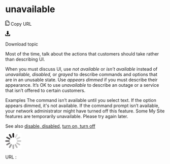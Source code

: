 ﻿# unavailable

![Copy URL](media/unavailable/Copy.png)
Copy URL

![Download](media/unavailable/Download.png)

Download topic

Most of the time, talk about the actions that customers should take rather than describing UI. 

When you must discuss UI, use *not available* or *isn’t available* instead of *unavailable, disabled,* or *grayed* to describe commands and options that are in an unusable state. Use *appears dimmed* if you must describe their appearance. It’s OK to use *unavailable* to describe an outage or a service that isn’t offered to certain customers.  

Examples
The command isn’t available until you select text.
If the option appears dimmed, it's not available.
If the command prompt isn’t available, your network administrator might have turned off this feature.
Some My Site features are temporarily unavailable. Please try again later.

See also [disable, disabled](https://worldready.cloudapp.net/Styleguide/Read?id=2700&topicid=33643), [turn on, turn off](https://worldready.cloudapp.net/Styleguide/Read?id=2700&topicid=33405)

![In progress](media/unavailable/activity-large.gif)

URL :
